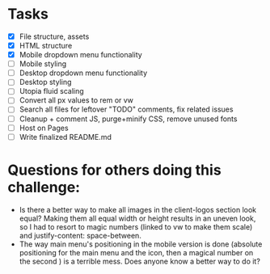 # Tasks

- [x] File structure, assets
- [x] HTML structure
- [x] Mobile dropdown menu functionality
- [ ] Mobile styling
- [ ] Desktop dropdown menu functionality
- [ ] Desktop styling
- [ ] Utopia fluid scaling
- [ ] Convert all px values to rem or vw
- [ ] Search all files for leftover "TODO" comments, fix related issues
- [ ] Cleanup + comment JS, purge+minify CSS, remove unused fonts
- [ ] Host on Pages
- [ ] Write finalized README.md

# Questions for others doing this challenge:

- Is there a better way to make all images in the client-logos section look equal? Making them all equal width or height results in an uneven look, so I had to resort to magic numbers (linked to vw to make them scale) and justify-content: space-between.
- The way main menu's positioning in the mobile version is done (absolute positioning for the main menu and the icon, then a magical number on the second ) is a terrible mess. Does anyone know a better way to do it?